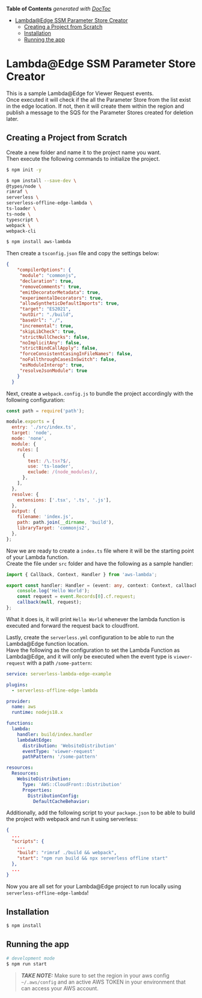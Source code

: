 <!-- START doctoc generated TOC please keep comment here to allow auto update -->
<!-- DON'T EDIT THIS SECTION, INSTEAD RE-RUN doctoc TO UPDATE -->
**Table of Contents**  *generated with [DocToc](https://github.com/thlorenz/doctoc)*

- [Lambda@Edge SSM Parameter Store Creator](#lambdaedge-ssm-parameter-store-creator)
  - [Creating a Project from Scratch](#creating-a-project-from-scratch)
  - [Installation](#installation)
  - [Running the app](#running-the-app)

<!-- END doctoc generated TOC please keep comment here to allow auto update -->

# Lambda@Edge SSM Parameter Store Creator
This is a sample Lambda@Edge for Viewer Request events.  
Once executed it will check if the all the Parameter Store from the list exist in the edge location.
If not, then it will create them within the region and publish a message to the SQS for the Parameter Stores created for deletion later.

## Creating a Project from Scratch
Create a new folder and name it to the project name you want.  
Then execute the following commands to initialize the project.

```bash
$ npm init -y

$ npm install --save-dev \
@types/node \
rimraf \
serverless \
serverless-offline-edge-lambda \
ts-loader \
ts-node \
typescript \
webpack \
webpack-cli

$ npm install aws-lambda
```

Then create a `tsconfig.json` file and copy the settings below:

```json
{
    "compilerOptions": {
     "module": "commonjs",
     "declaration": true,
     "removeComments": true,
     "emitDecoratorMetadata": true,
     "experimentalDecorators": true,
     "allowSyntheticDefaultImports": true,
     "target": "ES2021",
     "outDir": "./build",
     "baseUrl": "./",
     "incremental": true,
     "skipLibCheck": true,
     "strictNullChecks": false,
     "noImplicitAny": false,
     "strictBindCallApply": false,
     "forceConsistentCasingInFileNames": false,
     "noFallthroughCasesInSwitch": false,
     "esModuleInterop": true,
     "resolveJsonModule": true
    }
  }
```

Next, create a `webpack.config.js` to bundle the project accordingly with the following configuration:

```javascript
const path = require('path');

module.exports = {
  entry: './src/index.ts',
  target: 'node',
  mode: 'none',
  module: {
    rules: [
      {
        test: /\.tsx?$/,
        use: 'ts-loader',
        exclude: /(node_modules)/,
      },
    ],
  },
  resolve: {
    extensions: ['.tsx', '.ts', '.js'],
  },
  output: {
    filename: 'index.js',
    path: path.join(__dirname, 'build'),
    libraryTarget: 'commonjs2',
  },
};
```

Now we are ready to create a `index.ts` file where it will be the starting point of your Lambda function.  
Create the file under `src` folder and have the following as a sample handler:

```typescript
import { Callback, Context, Handler } from 'aws-lambda';

export const handler: Handler = (event: any, context: Context, callback: Callback) => {
    console.log('Hello World');
    const request = event.Records[0].cf.request;
    callback(null, request);
};
```

What it does is, it will print `Hello World` whenever the lambda function is executed and forward the request back to cloudfront.

Lastly, create the `serverless.yml` configuration to be able to run the Lambda@Edge function location.  
Have the following as the configuration to set the Lambda Function as Lambda@Edge, and it will only be executed 
when the event type is `viewer-request` with a path `/some-pattern`:

```yml
service: serverless-lambda-edge-example

plugins: 
  - serverless-offline-edge-lambda

provider:
  name: aws
  runtime: nodejs18.x

functions:
  lambda:
    handler: build/index.handler
    lambdaAtEdge:
      distribution: 'WebsiteDistribution'
      eventType: 'viewer-request'
      pathPattern: '/some-pattern'

resources:
  Resources:
    WebsiteDistribution:
      Type: 'AWS::CloudFront::Distribution'
      Properties:
        DistributionConfig:
          DefaultCacheBehavior:
```

Additionally, add the following script to your `package.json` to be able to build the project with webpack and run it 
using serverless:

```json
{
  ...
  "scripts": {
    ...
    "build": "rimraf ./build && webpack",
    "start": "npm run build && npx serverless offline start"
  },
  ...
}
```

Now you are all set for your Lambda@Edge project to run locally using `serverless-offline-edge-lambda`!

## Installation
```bash
$ npm install
```

## Running the app
```bash
# development mode
$ npm run start
```

> **_TAKE NOTE:_** Make sure to set the region in your aws config `~/.aws/config` and an active AWS TOKEN in your environment that can 
access your AWS account.